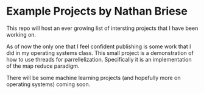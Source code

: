 # Example Projects by Nathan Briese

This repo will host an ever growing list of intersting projects that I have been working on.

As of now the only one that I feel confident publishing is some work that I did in my operating systems class. This small project is a demonstration of how to use threads for parrellelization. Specifically it is an implementation of the map reduce paradigm.

There will be some machine learning projects (and hopefully more on operating systems) coming soon.
